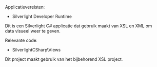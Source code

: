 Applicatievereisten:

- Silverlight Developer Runtime

Dit is een Silverlight C# applicatie dat gebruik maakt van XSL en XML om data visueel weer te geven.

Relevante code:

- SilverlightCSharp\Views

Dit project maakt gebruik van het bijbehorend XSL project.

